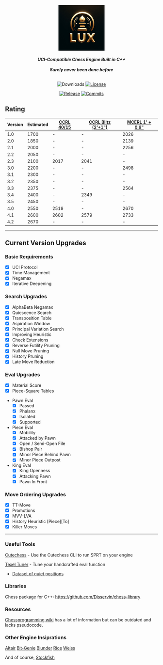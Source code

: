 <div align="center">

  <img src="./img/logo_2.jfif" width="30%">
  <br>
  <br>
  <b><i>UCI-Compatible Chess Engine Built in C++</i></b>
  <br>
  <br>
  <b><i>Surely never been done before</i></b>
  <br>
  <br>

  ![Downloads][downloads-badge]
  [![License][license-badge]][license-link]
  
  [![Release][release-badge]][release-link]
  [![Commits][commits-badge]][commits-link]

</div>


## Rating
| Version | Estimated | [CCRL 40/15](https://computerchess.org.uk/ccrl/4040/) | [CCRL Blitz (2'+1")](https://www.computerchess.org.uk/ccrl/404/)  | [MCERL 1' + 0.6"](https://www.chessengeria.eu/mcerl)  |
|-------- |-----------|-------------------------------------------------------|-------------------------------------------------------------------|-------------------------------------------------------|
| 1.0     | 1700      | -                                                     | -                                                                 | 2026
| 2.0     | 1850      | -                                                     | -                                                                 | 2139
| 2.1     | 2000      | -                                                     | -                                                                 | 2256
| 2.2     | 2050      | -                                                     | -                                                                 | -
| 2.3     | 2100      | 2017                                                  | 2041                                                              | -
| 3.0     | 2200      | -                                                     | -                                                                 | 2498
| 3.1     | 2300      | -                                                     | -                                                                 | -
| 3.2     | 2350      | -                                                     | -                                                                 | -
| 3.3     | 2375      | -                                                     | -                                                                 | 2564
| 3.4     | 2400      | -                                                     | 2349                                                              | -
| 3.5     | 2450      | -                                                     | -                                                                 | -
| 4.0     | 2550      | 2519                                                  | -                                                                 | 2670
| 4.1     | 2600      | 2602                                                  | 2579                                                              | 2733
| 4.2     | 2670      | -                                                     | -                                                                 | -
---

## Current Version Upgrades

### Basic Requirements

 - [x] UCI Protocol
 - [x] Time Management
 - [x] Negamax
 - [x] Iterative Deepening

### Search Upgrades

 - [x] AlphaBeta Negamax
 - [x] Quiescence Search
 - [x] Transposition Table
 - [x] Aspiration Window
 - [x] Principal Variation Search
 - [x] Improving Heuristic
 - [x] Check Extensions
 - [x] Reverse Futility Pruning
 - [x] Null Move Pruning
 - [x] History Pruning
 - [x] Late Move Reduction

### Eval Upgrades

 - [x] Material Score
 - [x] Piece-Square Tables
 - Pawn Eval
   - [x] Passed
   - [x] Phalanx
   - [x] Isolated
   - [x] Supported
 - Piece Eval
   - [x] Mobility
   - [x] Attacked by Pawn
   - [x] Open / Semi-Open File
   - [x] Bishop Pair
   - [x] Minor Piece Behind Pawn
   - [x] Minor Piece Outpost
 - King Eval
   - [x] King Openness
   - [x] Attacking Pawn
   - [x] Pawn In Front

### Move Ordering Upgrades

 - [x] TT-Move
 - [x] Promotions
 - [x] MVV-LVA
 - [x] History Heuristic \[Piece\]\[To\]
 - [x] Killer Moves

---

### Useful Tools

[Cutechess](https://github.com/cutechess/cutechess) - Use the Cutechess CLI to run SPRT on your engine

[Texel Tuner](https://github.com/GediminasMasaitis/texel-tuner) - Tune your handcrafted eval function
- [Dataset of quiet positions](https://github.com/KierenP/ChessTrainingSets)

### Libraries 

Chess package for C++: https://github.com/Disservin/chess-library

### Resources

[Chessprogramming wiki](https://www.chessprogramming.org/Main_Page) has a lot of information but can be outdated and lacks pseudocode.

### Other Engine Insiprations

[Altair](https://github.com/Alex2262/AltairChessEngine)  [Bit-Genie](https://github.com/Aryan1508/Bit-Genie)  [Blunder](https://github.com/algerbrex/blunder)  [Rice](https://github.com/rafid-dev/rice)  [Weiss](https://github.com/TerjeKir/weiss)

And of course, [Stockfish](https://github.com/official-stockfish/Stockfish)


[downloads-badge]:https://img.shields.io/github/downloads/Sidhant-Roymoulik/Lux/total?color=success&style=for-the-badge

[license-badge]:https://img.shields.io/github/license/Sidhant-Roymoulik/Lux?style=for-the-badge&label=license&color=success
[license-link]:https://github.com/Sidhant-Roymoulik/Lux/blob/main/LICENSE
[release-badge]:https://img.shields.io/github/v/release/Sidhant-Roymoulik/Lux?style=for-the-badge&label=official%20release
[release-link]:https://github.com/Sidhant-Roymoulik/Lux/releases/latest
[commits-badge]:https://img.shields.io/github/commits-since/Sidhant-Roymoulik/Lux/latest?style=for-the-badge
[commits-link]:https://github.com/Sidhant-Roymoulik/Lux/commits/main

